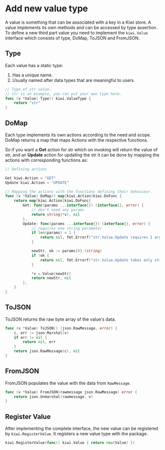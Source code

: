 # Add new value type

A value is something that can be associated with a key in a Kiwi store.
A value implements its own methods and can be accessed by type assertion.
To define a new third part value you need to implement the `kiwi.Value` interface
which consists of type, DoMap, ToJSON and FromJSON.

## Type

Each value has a static type:
1. Has a unique name.
2. Usually named after data types that are meaningful to users.

```go
// Type of str value.
// str is an example, you can put your own type here.
func (v *Value) Type() kiwi.ValueType {
	return "str"
}
```

## DoMap

Each type implements its own actions according to the need and scope. DoMap
returns a map that maps Actions with the respective functions.

So if you want a **Get** action for str which on invoking will return the value 
of str, and an **Update** action for updating the str it can be done by mapping
the actions with corresponding functions as:

```go
// Defining actions

Get kiwi.Action = "GET"
Update kiwi.Action = "UPDATE"

// Mapping the actions with the functions defining their behaviour.
func (v *Value) DoMap() map[kiwi.Action]kiwi.DoFunc {
	return map[kiwi.Action]kiwi.DoFunc{
		Get: func(params ...interface{}) (interface{}, error) {
			// don't need any params
			return string(*v), nil
        },
        Update: func(params ...interface{}) (interface{}, error) {
			// requires one string parameter
			if len(params) < 1 {
				return nil, fmt.Errorf("str.Value.Update requires 1 argument")
			}

			newStr, ok := params[0].(string)
			if !ok {
				return nil, fmt.Errorf("str.Value.Update takes only string argument")
			}

			*v = Value(newStr)
			return newStr, nil
		},
	}
}
```

## ToJSON

ToJSON returns the raw byte array of the value's data.

```go
func (v *Value) ToJSON() (json.RawMessage, error) {
	c, err := json.Marshal(v)
	if err != nil {
		return nil, err
	}
	return json.RawMessage(c), nil
}
```

## FromJSON

FromJSON populates the value with the data from `RawMessage`.

```go
func (v *Value) FromJSON(rawmessage json.RawMessage) error {
	return json.Unmarshal(rawmessage, v)
}
```

## Register Value

After implementing the complete interface, the new value can be registered by
`kiwi.RegisterValue`. It registers a new value type with the package.

```go
kiwi.RegisterValue(func() kiwi.Value { return new(Value) })
```
